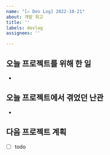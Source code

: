 ```yaml
---
name: "[✍️ Dev Log] 2022-10-21"
about: 개발 회고
title: ''
labels: devlog
assignees: ''

---
```


## 오늘 프로젝트를 위해 한 일
- 

## 오늘 프로젝트에서 겪었던 난관
- 

## 다음 프로젝트 계획
- [ ] todo
